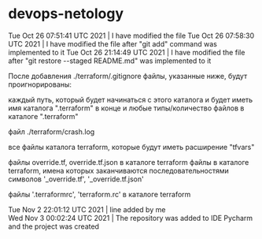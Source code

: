# devops-netology
Tue Oct 26 07:51:41 UTC 2021 | I have modified the file
Tue Oct 26 07:58:30 UTC 2021 | I have modified the file after "git add" command was implemented to it
Tue Oct 26 21:14:49 UTC 2021 | I have modified the file after "git restore --staged README.md" was implemented to it

После добавления ./terraform/.gitignore файлы, указанные ниже, будут проигнорированы:

каждый путь, который будет начинаться с этого каталога и будет иметь
имя каталога ".terraform" в конце и любые типы/количество файлов в каталоге ".terraform"

файл ./terraform/crash.log

все файлы каталога terraform, которые будут иметь расширение "tfvars"

файлы override.tf, override.tf.json в каталоге terraform
файлы в каталоге terraform, имена которых заканчиваются последовательностями символов
'_override.tf', '_override.tf.json'

файлы '.terraformrc', 'terraform.rc' в каталоге terraform

Tue Nov  2 22:01:12 UTC 2021 | line added by me  
Wed Nov  3 00:02:24 UTC 2021 | The repository was added to IDE Pycharm and the project was created

